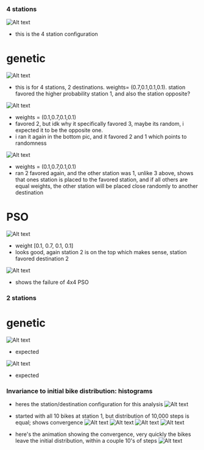 ### 4 stations

![Alt text](/devimages/4_2__0.7_0.1_.png "4 station configuration")
- this is the 4 station configuration

# genetic
![Alt text](/devimages/genetic_algorithm_4_2_1weight.png "G4 destinations, 2 stations, Station 1 favored")

- this is for 4 stations, 2 destinations. weights= (0.7,0.1,0.1,0.1). station favored the higher probability station 1, and also the station opposite?

![Alt text](/devimages/genetic_algorithm_4_2_2weight.png "G4 destinations, 2 stations, Station 2 favored")
- weights = (0.1,0.7,0.1,0.1)
- favored 2, but idk why it specifically favored 3, maybe its random, i expected it to be the opposite one.
- i ran it again in the bottom pic, and it favored 2 and 1 which points to randomness

![Alt text](/devimages/genetic_algorithm_4_2_2weightp2.png "G4 destinations, 2 stations")
- weights = (0.1,0.7,0.1,0.1)
- ran 2 favored again, and the other station was 1, unlike 3 above, shows that ones station is placed to the favored station, and if all others are equal weights, the other station will be placed close randomly to another destination

# PSO
![Alt text](/devimages/PSO_4_2_2weight.png "PSO 4 destinations, 2 stations")
- weight [0.1, 0.7, 0.1, 0.1]
- looks good, again station 2 is on the top which makes sense, station favored destination 2

![Alt text](/devimages/PSO_4_4_2weight.png "PSO 4 destinations, 4 stations")
- shows the failure of 4x4 PSO 


### 2 stations
# genetic
![Alt text](/devimages/genetic_alg_2_2.png "G2 destinations, 2 stations")
- expected

![Alt text](/devimages/PSO_2_2_2weight.png "PSO 2 destinations, 2 stations")
- expected


### Invariance to initial bike distribution: histograms
- heres the station/destination configuration for this analysis
![Alt text](/devimages/networkexample.png)

- started with all 10 bikes at station 1, but distribution of 10,000 steps is equal; shows convergence
![Alt text](/devimages/hst0.png)
![Alt text](/devimages/hst1.png)
![Alt text](/devimages/hst2.png)
![Alt text](/devimages/hst3.png)

- here's the animation showing the convergence, very quickly the bikes leave the initial distribution, within a couple 10's of steps
![Alt text](/devimages/bike_distribution.gif)